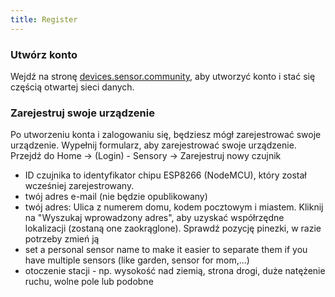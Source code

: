 ```yaml
---
title: Register
---
```


### Utwórz konto

Wejdź na stronę [devices.sensor.community](https://devices-test.sensor.community/register), aby utworzyć konto i stać się częścią otwartej sieci danych.


### Zarejestruj swoje urządzenie
Po utworzeniu konta i zalogowaniu się, będziesz mógł zarejestrować swoje urządzenie. Wypełnij formularz, aby zarejestrować swoje urządzenie. Przejdź do Home -> (Login) - Sensory -> Zarejestruj nowy czujnik

* ID czujnika to identyfikator chipu ESP8266 (NodeMCU), który został wcześniej zarejestrowany.
* twój adres e-mail (nie będzie opublikowany)
* twój adres: Ulica z numerem domu, kodem pocztowym i miastem. Kliknij na "Wyszukaj wprowadzony adres", aby uzyskać współrzędne lokalizacji (zostaną one zaokrąglone). Sprawdź pozycję pinezki, w razie potrzeby zmień ją
* set a personal sensor name to make it easier to separate them if you have multiple sensors (like garden, sensor for mom,...)
* otoczenie stacji - np. wysokość nad ziemią, strona drogi, duże natężenie ruchu, wolne pole lub podobne

